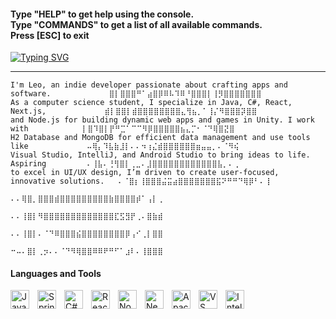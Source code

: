 <h4>Type "HELP" to get help using the console.<br>Type "COMMANDS" to get a list of all available commands.<br>Press [ESC] to exit</h4>
</h5>
<a href="https://git.io/typing-svg">
  <img src="https://readme-typing-svg.demolab.com?font=Fira+Code&size=15&duration=2000&color=F7F7F7&multiline=true&repeat=false&width=900&height=300&lines=%5C%5CRoot%5CINFO;Requesting+system...+%5B%E2%96%88%E2%96%88%E2%96%88%E2%96%88%E2%96%88%E2%96%88%E2%96%88%E2%96%88%E2%96%88%E2%96%88%5D+100%25;Fetching+personal+info...++%5B%E2%96%88%E2%96%88%E2%96%88%E2%96%88%E2%96%88%E2%96%88%E2%96%88%E2%96%88%E2%96%88%E2%96%88%5D+100%25;___________________;Name%3A+Leo;Bio%3A+Software%2C+App+Dev;A+Indie+developer+who+is+passionate+about+building+apps+and+software;Aspiring+to+be+a+UI%2FUX+Designer;Skills%3A;%E2%94%9C%E2%94%80+Langs%3A+Java%2C+C%23;%E2%94%9C%E2%94%80+Frontend%3A+React%2C+Next.js;%E2%94%9C%E2%94%80+Backend%3A+Node.js;%E2%94%9C%E2%94%80+Databases%3A+H2+Database%2C+MongoDB;%E2%94%94%E2%94%80+Tools%3A+Visual+Studio%2C+IntelliJ%2C+Android+Studio" alt="Typing SVG" />
</a>

---
```
I'm Leo, an indie developer passionate about crafting apps and software.             ⣿⡇⣿⣿⣿⠛⠁⣴⣿⡿⠿⠧⠹⠿⠘⣿⣿⣿⡇⢸⡻⣿⣿⣿⣿⣿⣿⣿
As a computer science student, I specialize in Java, C#, React, Next.js,             ⣾⡇⣿⣿⡇⣾⣿⣿⣿⣿⣿⣿⣿⣿⣄⢻⣦⡀⠁⢸⡌⠻⣿⣿⣿⡽⣿⣿
and Node.js for building dynamic web apps and games in Unity. I work with            ⡇⣿⠹⣿⡇⡟⠛⣉⠁⠉⠉⠻⡿⣿⣿⣿⣿⣿⣦⣄⡉⠂⠈⠙⢿⣿⣝⣿
H2 Database and MongoDB for efficient data management and use tools like             ⠤⢿⡄⠹⣧⣷⣸⡇⠄⠄⠲⢰⣌⣾⣿⣿⣿⣿⣿⣿⣶⣤⣤⡀⠄⠈⠻⢮
Visual Studio, IntelliJ, and Android Studio to bring ideas to life. Aspiring         ⠄⢸⣧⠄⢘⢻⣿⡇⢀⣀⠄⣸⣿⣿⣿⣿⣿⣿⣿⣿⣿⣿⣿⣿⣧⡀⠄⢀
to excel in UI/UX design, I’m driven to create user-focused, innovative solutions.   ⠄⠈⣿⡆⢸⣿⣿⣿⣬⣭⣴⣿⣿⣿⣿⣿⣿⣿⣯⠝⠛⠛⠙⢿⡿⠃⠄⢸
                                                                                     ⠄⠄⢿⣿⡀⣿⣿⣿⣾⣿⣿⣿⣿⣿⣿⣿⣿⣿⣷⣿⣿⣿⣿⡾⠁⢠⡇⢀
                                                                                     ⠄⠄⢸⣿⡇⠻⣿⣿⣿⣿⣿⣿⣿⣿⣿⣿⣿⣿⣿⣏⣫⣻⡟⢀⠄⣿⣷⣾
                                                                                     ⠄⠄⢸⣿⡇⠄⠈⠙⠿⣿⣿⣿⣮⣿⣿⣿⣿⣿⣿⣿⣿⡿⢠⠊⢀⡇⣿⣿
                                                                                     ⠒⠤⠄⣿⡇⢀⡲⠄⠄⠈⠙⠻⢿⣿⣿⠿⠿⠟⠛⠋⠁⣰⠇⠄⢸⣿⣿⣿
```         

<h4> Languages and Tools </h4>
<img align="left" alt="Java" width="30px" style="padding-right: 10px;" src="https://cdn.jsdelivr.net/gh/devicons/devicon@latest/icons/java/java-original.svg" />
<img align="left" alt="Spring" width="30px" style="padding-right: 10px;" src="https://cdn.jsdelivr.net/gh/devicons/devicon@latest/icons/spring/spring-original.svg" />
<img align="left" alt="C#" width="30px" style="padding-right: 10px;" src="https://cdn.jsdelivr.net/gh/devicons/devicon@latest/icons/csharp/csharp-original.svg" />
<img align="left" alt="React" width="30px" style="padding-right: 10px;" src="https://cdn.jsdelivr.net/gh/devicons/devicon@latest/icons/react/react-original.svg" />
<img align="left" alt="Node.js" width="30px" style="padding-right: 10px;" src="https://cdn.jsdelivr.net/gh/devicons/devicon@latest/icons/nodejs/nodejs-original.svg" />
<img align="left" alt="Next.js" width="30px" style="padding-right: 10px;" src="https://cdn.jsdelivr.net/gh/devicons/devicon@latest/icons/nextjs/nextjs-original.svg" />
<img align="left" alt="Apache" width="30px" style="padding-right: 10px;" src="https://cdn.jsdelivr.net/gh/devicons/devicon@latest/icons/apache/apache-original.svg" />
<img align="left" alt="VS Code" width="30px" style="padding-right: 10px;" src="https://cdn.jsdelivr.net/gh/devicons/devicon@latest/icons/vscode/vscode-original.svg" />
<img align="left" alt="IntelliJ" width="30px" style="padding-right: 10px;" src="https://cdn.jsdelivr.net/gh/devicons/devicon@latest/icons/intellij/intellij-original.svg" />

          
